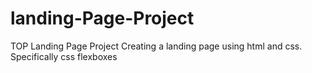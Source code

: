 # landing-Page-Project

TOP Landing Page Project
Creating a landing page using html and css. Specifically css flexboxes